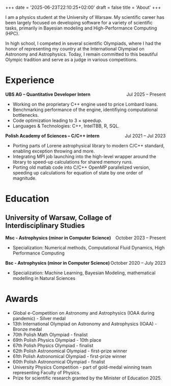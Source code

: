 +++
date = '2025-06-23T22:10:25+02:00'
draft = false
title = 'About'
+++

I am a physics student at the University of Warsaw. My scientific career has been
largely focused on developing software for a variety of scientific tasks, primarily in Bayesian modeling and High-Performance Computing (HPC).

In high school, I competed in several scientific Olympiads, where I had the honor of
representing my country at the International Olympiad on Astronomy and Astrophysics.
Today, I remain committed to this beautiful Olympic tradition and serve as a judge
in various competitions.

Experience
==========

<div style="display: flex; justify-content: space-between;">
  <span><strong>UBS AG – Quantitative Developer Intern</strong></span>
  <span>Jul 2025 – Present</span>
</div>

- Working on the proprietary C++ engine used to price Lombard loans.  
- Benchmarking performance of the engine, identifiying computational bottlenecks.  
- Code optimization leading to 3 $\times$ speedup.  
- Languages & Technologies: C++, IntelTBB, R, SQL.  


<div style="display: flex; justify-content: space-between;">
  <span><strong>Polish Academy of Sciences – C/C++ intern </strong></span>
  <span>Jul 2021 – Jul 2023</span>
</div>

- Porting parts of Lorene astrophysical library to modern C/C++ standard, 
enabling exception throwing and more.
- Integrating MPI job launching into the high-level wrapper around the library to speed-up 
calculations for shared memory runs.
- Porting old matlab code into C/C++ OpenMP parallelized version, speeding up calculations 
for equation of state by one order of magnitude.


Education
=========

## University of Warsaw, Collage of Interdisciplinary Studies 

<div style="display: flex; justify-content: space-between;">
  <span><strong>Msc - Astrophysics (minor in Computer Science)</strong></span>
  <span>October 2023 – Present</span>
</div>

- Specialization: Numerical methods, Computational Fluid Dynamics, High Performance Computing

<div style="display: flex; justify-content: space-between;">
  <span><strong>Bsc - Astrophysics (minor in Computer Science)</strong></span>
  <span>October 2020 – July 2023</span>
</div>

- Specialization: Machine Learning, Bayesian Modeling, mathematical modelling in Natural Sciences



Awards
======
- Global e-Competition on Astronomy and Astrophysics (IOAA during pandemic) - Silver medal
- 13th International Olympiad on Astronomy and Astrophysics (IOAA) - Bronze medal 
- 70th Polish Math Olympiad - finalist
- 69th Polish Physics Olympiad - 10th place
- 67th Polish Physics Olympiad - finalist
- 62th Polish Astronomical Olympiad - first-prize winner
- 61th Polish Astronomical Olympiad - first-prize winner
- 60th Polish Astronomical Olympiad - finalist
- University Physics Competition - part of gold-medal winning team representing Faculty of Physics.
- Prize for scientific research granted by the Minister of Education 2025.
